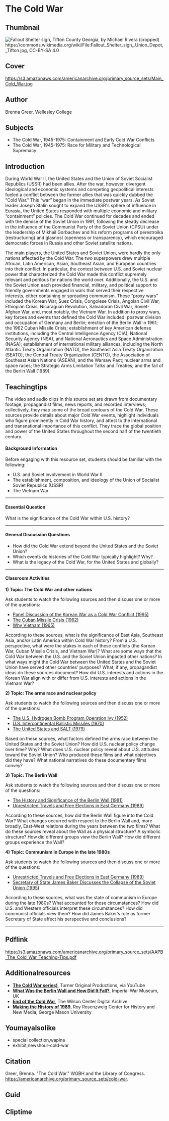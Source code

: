 # The Cold War

## Thumbnail

![Fallout Shelter sign, Tifton County Georgia, by Michael Rivera (cropped) https://commons.wikimedia.org/wiki/File:Fallout_Shelter_sign,_Union_Depot,_Tifton.jpg, CC-BY-SA 4.0](https://s3.amazonaws.com/americanarchive.org/primary_source_sets/Thumbnail_Cold_War.jpg "Fallout Shelter sign, Tifton County Georgia, by Michael Rivera (cropped) https://commons.wikimedia.org/wiki/File:Fallout_Shelter_sign,_Union_Depot,_Tifton.jpg, CC-BY-SA 4.0")

## Cover
https://s3.amazonaws.com/americanarchive.org/primary_source_sets/Main_Cold_War.jpg

## Author

Brenna Greer, Wellesley College

## Subjects

- The Cold War, 1945-1975: Containment and Early Cold War Conflicts
- The Cold War, 1945-1975: Race for Military and Technological Supremacy

## Introduction

During World War II, the United States and the Union of Soviet Socialist Republics (USSR) had been allies. After the war, however, divergent ideological and economic systems and competing geopolitical interests fueled a conflict between the former allies that was quickly dubbed the “Cold War.” This “war” began in the immediate postwar years. As Soviet leader Joseph Stalin sought to expand the USSR's sphere of influence in Eurasia, the United States responded with multiple economic and military “containment” policies. The Cold War continued for decades and ended with the demise of the Soviet Union in 1991, following the steady decrease in the influence of the Communist Party of the Soviet Union (CPSU) under the leadership of Mikhail Gorbachev and his reform programs of perestroika (restructuring) and glasnost (openness or transparency), which encouraged democratic forces in Russia and other Soviet satellite nations. 

The main players, the United States and Soviet Union, were hardly the only nations affected by the Cold War. The two superpowers drew multiple African, Latin American, Asian, Southeast Asian, and European countries into their conflict. In particular, the contest between U.S. and Soviet nuclear power that characterized the Cold War made this conflict supremely relevant and perilous for nations the world over. Additionally, the U.S. and the Soviet Union each provided financial, military, and political support to friendly governments engaged in wars that served their respective interests, either containing or spreading communism. These “proxy wars” included the Korean War, Suez Crisis, Congolese Crisis, Angolan Civil War, Ethiopian Crisis, Nicaraguan Revolution, Salvadoran Civil War, Soviet-Afghan War, and, most notably, the Vietnam War. In addition to proxy wars, key forces and events that defined the Cold War included: postwar division and occupation of Germany and Berlin; erection of the Berlin Wall in 1961; the 1962 Cuban Missile Crisis; establishment of key American defense institutions, including the Central Intelligence Agency (CIA), National Security Agency (NSA), and National Aeronautics and Space Administration (NASA); establishment of international military alliances, including the North Atlantic Treaty Organization (NATO), the Southeast Asia Treaty Organization (SEATO), the Central Treaty Organization (CENTO), the Association of Southeast Asian Nations (ASEAN), and the Warsaw Pact; nuclear arms and space races; the Strategic Arms Limitation Talks and Treaties; and the fall of the Berlin Wall (1989).



## Teachingtips

The video and audio clips in this source set are drawn from documentary footage, propagandist films, news reports, and recorded interviews; collectively, they map some of the broad contours of the Cold War. These sources provide details about major Cold War events, highlight individuals who figure prominently in Cold War history, and attest to the international and transnational importance of this conflict. They trace the global position and power of the United States throughout the second half of the twentieth century.

#### Background Information

Before engaging with this resource set, students should be familiar with the following:

- U.S. and Soviet involvement in World War II
- The establishment, composition, and ideology of the Union of Socialist Soviet Republics (USSR)
- The Vietnam War


<hr>

#### Essential Question 

What is the significance of the Cold War within U.S. history? 


<hr>

#### General Discussion Questions
- How did the Cold War extend beyond the United States and the Soviet Union?
- Which events do histories of the Cold War typically highlight? Why?
- What is the legacy of the Cold War, for the United States and globally?


<hr>

#### Classroom Activities

**1) Topic: The Cold War and other nations**

Ask students to watch the following sources and then discuss one or more of the questions: 

- [Panel Discussion of the Korean War as a Cold War Conflict (1995)](/primary_source_sets/cold-war/03-507-639k35n24m)
- [The Cuban Missile Crisis (1962)](/primary_source_sets/cold-war/05-15-k649p2wg6h)
- [Why Vietnam (1965)](/primary_source_sets/cold-war/07-15-1g0ht2gc5k)

According to these sources, what is the significance of East Asia, Southeast Asia, and/or Latin America within Cold War history? From a U.S. perspective, what were the stakes in each of these conflicts (the Korean War, Cuban Missile Crisis, and Vietnam War)? What are some ways that the Cold War between the U.S. and the Soviet Union impacted other nations? In what ways might the Cold War between the United States and the Soviet Union have served other countries’ purposes? What, if any, propagandist ideas do these sources document? How did U.S. interests and actions in the Korean War align with or differ from U.S. interests and actions in the Vietnam War? 


**2) Topic: The arms race and nuclear policy**

Ask students to watch the following sources and then discuss one or more of the questions: 

- [The U.S. Hydrogen Bomb Program Operation Ivy (1952)](/primary_source_sets/cold-war/02-15-ft8df6k85x)
- [U.S. Intercontinental Ballistic Missiles (1970)](/primary_source_sets/cold-war/06-15-jh3cz32c4m)
- [The United States and SALT (1979)](/primary_source_sets/cold-war/08-259-901zgw6h)

Based on these sources, what factors defined the arms race between the United States and the Soviet Union? How did U.S. nuclear policy change over time? Why? What does U.S. nuclear policy reveal about U.S. attitudes toward the Soviet Union? Who produced these films and what objectives did they have? What national narratives do these documentary films convey? 


**3) Topic: The Berlin Wall**

Ask students to watch the following sources and then discuss one or more of the questions: 

- [The History and Significance of the Berlin Wall (1981)](/primary_source_sets/cold-war/04-507-k93125r50q)
- [Unrestricted Travels and Free Elections in East Germany (1989)](/primary_source_sets/cold-war/09-507-x639z91909)

According to these sources, how did the Berlin Wall figure into the Cold War? What changes occurred with respect to the Berlin Wall and, more broadly, East-West relations during the years between the two films? What do these sources reveal about the Wall as a physical structure? A symbolic structure? How did different groups view the Berlin Wall? How did different groups experience the Wall? 


**4) Topic: Communism in Europe in the late 1980s**

Ask students to watch the following sources and then discuss one or more of the questions: 

- [Unrestricted Travels and Free Elections in East Germany (1989)](/primary_source_sets/cold-war/09-507-x639z91909)
- [Secretary of State James Baker Discusses the Collapse of the Soviet Union (1995)](/primary_source_sets/cold-war/10-507-5x2599zr5q)

According to these sources, what was the state of communism in Europe during the late 1980s? What accounted for those circumstances? How did U.S. and Western officials interpret these circumstances? How did communist officials view them? How did James Baker’s role as former Secretary of State affect his perspective and conclusions? 

<hr>

## Pdflink

https://s3.amazonaws.com/americanarchive.org/primary_source_sets/AAPB_The_Cold_War_Teaching-Tips.pdf


## Additionalresources

- [**The Cold War series)**](https://www.youtube.com/playlist?list=PL8hNHC9nbLlzb4miGp5pZPYCk9Zw0dGke), Turner Original Productions, via YouTube
- [**What Was the Berlin Wall and How Did It Fall?**](https://www.iwm.org.uk/history/what-was-the-berlin-wall-and-how-did-it-fall), Imperial War Museum, UK
- [**End of the Cold War**](https://digitalarchive.wilsoncenter.org/topics/end-cold-war), The Wilson Center Digital Archive
- [**Making the History of 1989**](https://rrchnm.org/portfolio-item/making-the-history-of-1989/), Roy Rosenzweig Center for History and New Media, George Mason University


## Youmayalsolike
- special collection,wapina
- exhibit,newshour-cold-war


## Citation

Greer, Brenna. "The Cold War." WGBH and the Library of Congress. https://americanarchive.org/primary_source_sets/cold-war.


## Guid
## Cliptime
